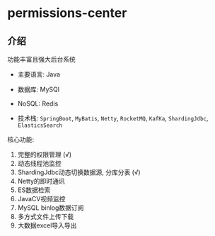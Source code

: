 # permissions-center

## 介绍

功能丰富且强大后台系统

- 主要语言: Java

- 数据库: MySQl

- NoSQL: Redis

- 技术栈: `SpringBoot`, `MyBatis`, `Netty`, `RocketMQ`, `KafKa`, `ShardingJdbc`, `ElasticsSearch`

核心功能:

1. 完整的权限管理 (√)
2. 动态线程池监控
3. ShardingJdbc动态切换数据源, 分库分表 (√)
4. Netty的即时通讯
5. ES数据检索
6. JavaCV视频监控
7. MySQL binlog数据订阅
8. 多方式文件上传下载
9. 大数据excel导入导出
